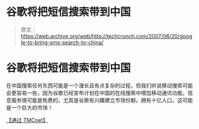 # 谷歌将把短信搜索带到中国

> 原文：<https://web.archive.org/web/http://techcrunch.com/2007/06/20/google-to-bring-sms-search-to-china/>

# 谷歌将把短信搜索带到中国

在中国搜索任何东西可能是一个漫长且有点复杂的过程，但我们听说移动搜索可能会更容易一些，因为谷歌已经宣布计划在中国的在线搜索中增加移动通讯功能。信息服务很可能是免费的，尤其是谷歌有兴趣建立市场份额。拥有十亿人口，这可能是一个巨大的市场！

[【通过 TMCnet】](https://web.archive.org/web/20130628181442/http://www.tmcnet.com/usubmit/2007/06/17/2718299.htm)